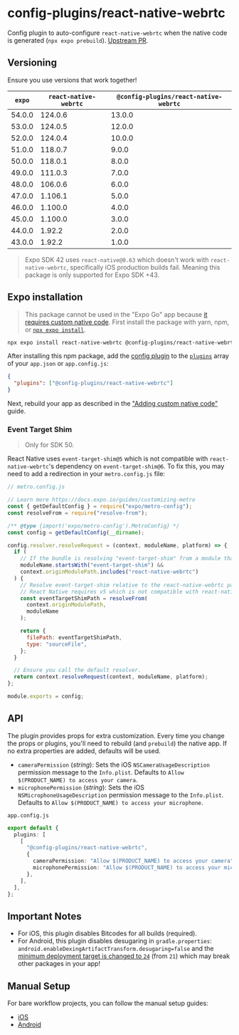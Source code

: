 # config-plugins/react-native-webrtc

Config plugin to auto-configure `react-native-webrtc` when the native code is generated (`npx expo prebuild`). [Upstream PR](https://github.com/react-native-webrtc/react-native-webrtc/pull/1013).

## Versioning

Ensure you use versions that work together!

| `expo` | `react-native-webrtc` | `@config-plugins/react-native-webrtc` |
| ------ | --------------------- | ------------------------------------- |
| 54.0.0 | 124.0.6               | 13.0.0                                |
| 53.0.0 | 124.0.5               | 12.0.0                                |
| 52.0.0 | 124.0.4               | 10.0.0                                |
| 51.0.0 | 118.0.7               | 9.0.0                                 |
| 50.0.0 | 118.0.1               | 8.0.0                                 |
| 49.0.0 | 111.0.3               | 7.0.0                                 |
| 48.0.0 | 106.0.6               | 6.0.0                                 |
| 47.0.0 | 1.106.1               | 5.0.0                                 |
| 46.0.0 | 1.100.0               | 4.0.0                                 |
| 45.0.0 | 1.100.0               | 3.0.0                                 |
| 44.0.0 | 1.92.2                | 2.0.0                                 |
| 43.0.0 | 1.92.2                | 1.0.0                                 |

> Expo SDK 42 uses `react-native@0.63` which doesn't work with `react-native-webrtc`, specifically iOS production builds fail. Meaning this package is only supported for Expo SDK +43.

## Expo installation

> This package cannot be used in the "Expo Go" app because [it requires custom native code](https://docs.expo.io/workflow/customizing/).
> First install the package with yarn, npm, or [`npx expo install`](https://docs.expo.io/workflow/expo-cli/#expo-install).

```sh
npx expo install react-native-webrtc @config-plugins/react-native-webrtc
```

After installing this npm package, add the [config plugin](https://docs.expo.io/guides/config-plugins/) to the [`plugins`](https://docs.expo.io/versions/latest/config/app/#plugins) array of your `app.json` or `app.config.js`:

```json
{
  "plugins": ["@config-plugins/react-native-webrtc"]
}
```

Next, rebuild your app as described in the ["Adding custom native code"](https://docs.expo.io/workflow/customizing/) guide.

### Event Target Shim

> Only for SDK 50.

React Native uses `event-target-shim@5` which is not compatible with `react-native-webrtc`'s dependency on `event-target-shim@6`. To fix this, you may need to add a redirection in your `metro.config.js` file:

```js
// metro.config.js

// Learn more https://docs.expo.io/guides/customizing-metro
const { getDefaultConfig } = require("expo/metro-config");
const resolveFrom = require("resolve-from");

/** @type {import('expo/metro-config').MetroConfig} */
const config = getDefaultConfig(__dirname);

config.resolver.resolveRequest = (context, moduleName, platform) => {
  if (
    // If the bundle is resolving "event-target-shim" from a module that is part of "react-native-webrtc".
    moduleName.startsWith("event-target-shim") &&
    context.originModulePath.includes("react-native-webrtc")
  ) {
    // Resolve event-target-shim relative to the react-native-webrtc package to use v6.
    // React Native requires v5 which is not compatible with react-native-webrtc.
    const eventTargetShimPath = resolveFrom(
      context.originModulePath,
      moduleName
    );

    return {
      filePath: eventTargetShimPath,
      type: "sourceFile",
    };
  }

  // Ensure you call the default resolver.
  return context.resolveRequest(context, moduleName, platform);
};

module.exports = config;
```

## API

The plugin provides props for extra customization. Every time you change the props or plugins, you'll need to rebuild (and `prebuild`) the native app. If no extra properties are added, defaults will be used.

- `cameraPermission` (_string_): Sets the iOS `NSCameraUsageDescription` permission message to the `Info.plist`. Defaults to `Allow $(PRODUCT_NAME) to access your camera`.
- `microphonePermission` (_string_): Sets the iOS `NSMicrophoneUsageDescription` permission message to the `Info.plist`. Defaults to `Allow $(PRODUCT_NAME) to access your microphone`.

`app.config.js`

```ts
export default {
  plugins: [
    [
      "@config-plugins/react-native-webrtc",
      {
        cameraPermission: "Allow $(PRODUCT_NAME) to access your camera",
        microphonePermission: "Allow $(PRODUCT_NAME) to access your microphone",
      },
    ],
  ],
};
```

## Important Notes

- For iOS, this plugin disables Bitcodes for all builds (required).
- For Android, this plugin disables desugaring in `gradle.properties`: `android.enableDexingArtifactTransform.desugaring=false` and the [minimum deployment target is changed to `24`](https://github.com/react-native-webrtc/react-native-webrtc/issues/720#issuecomment-552374206) (from `21`) which may break other packages in your app!

## Manual Setup

For bare workflow projects, you can follow the manual setup guides:

- [iOS](https://github.com/react-native-webrtc/react-native-webrtc/blob/master/Documentation/iOSInstallation.md)
- [Android](https://github.com/react-native-webrtc/react-native-webrtc/blob/master/Documentation/AndroidInstallation.md)
